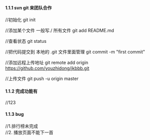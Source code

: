 #### 1.1.1 svn git  来团队合作

//初始化
git init 

//添加某个文件  一般写./  所有文件
git add README.md

//查看状态
git status

//把代码提交到 本地的 .git 文件里面管理
git commit -m "first commit"

//添加远程上传地址
git remote add origin https://github.com/youzhidong/jkbbb.git

//上传文件
git push -u origin master



#### 1.1.2 完成功能有
 //123
 

#### 1.1.3 bug
//1.排行榜未完成   
//2. 播放页面不能下一首